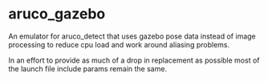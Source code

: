 # aruco_gazebo
An emulator for aruco_detect that uses gazebo pose data instead of image processing to reduce cpu load and work around aliasing problems.

In an effort to provide as much of a drop in replacement as possible most of the launch file include params remain the same.
